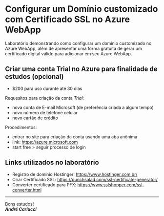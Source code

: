 # Configurar um Domínio customizado com Certificado SSL no Azure WebApp

Laboratório demonstrando como configurar um domínio customizado no Azure WebApp, além de apresentar uma forma gratuita de gerar um certificado digital válido para adicionar em seu Azure WebApp.

## Criar uma conta Trial no Azure para finalidade de estudos (opcional)

- $200 para uso durante até 30 dias

Requesitos para criação da conta *Trial*:

- nova conta de E-mail Microsoft (de preferência criada a algum tempo)
- novo número de telefone celular
- novo cartão de crédito

Procedimentos:

- entrar no site para criação da conta usando uma aba anônima
- link: <https://azure.microsoft.com>
- start free > seguir processo de login

## Links utilizados no laboratório

- Registro de domínio Hostinger: <https://www.hostinger.com.br/>
- Criar Certificado SSL: <https://punchsalad.com/ssl-certificate-generator/>
- Converter certificado para PFX: <https://www.sslshopper.com/ssl-converter.html>

---
Bons estudos!  
***André Carlucci***
